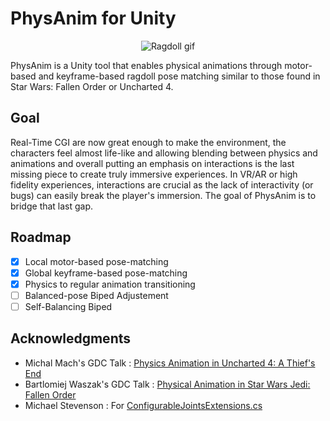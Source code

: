 # PhysAnim for Unity

<div align="center">
<img 
    src="Media/ragdoll_gif.gif" 
    alt="Ragdoll gif">
</img>
</div>

PhysAnim is a Unity tool that enables physical animations through motor-based and keyframe-based ragdoll pose matching similar to those found in Star Wars: Fallen Order or Uncharted 4.

## Goal

Real-Time CGI are now great enough to make the environment, the characters feel almost life-like and allowing blending between physics and animations and overall putting an emphasis on interactions is the last missing piece to create truly immersive experiences. In VR/AR or high fidelity experiences, interactions are crucial as the lack of interactivity (or bugs) can easily break the player's immersion.
The goal of PhysAnim is to bridge that last gap.

## Roadmap

- [X] Local motor-based pose-matching
- [X] Global keyframe-based pose-matching
- [X] Physics to regular animation transitioning
- [ ] Balanced-pose Biped Adjustement
- [ ] Self-Balancing Biped

## Acknowledgments

- Michal Mach's GDC Talk : [Physics Animation in Uncharted 4: A Thief's End](https://www.youtube.com/watch?v=7S-_vuoKgR4)
- Bartlomiej Waszak's GDC Talk : [Physical Animation in Star Wars Jedi: Fallen Order](https://www.youtube.com/watch?v=TmAU8aPekEo)
- Michael Stevenson : For [ConfigurableJointsExtensions.cs](https://gist.github.com/mstevenson/7b85893e8caf5ca034e6)
